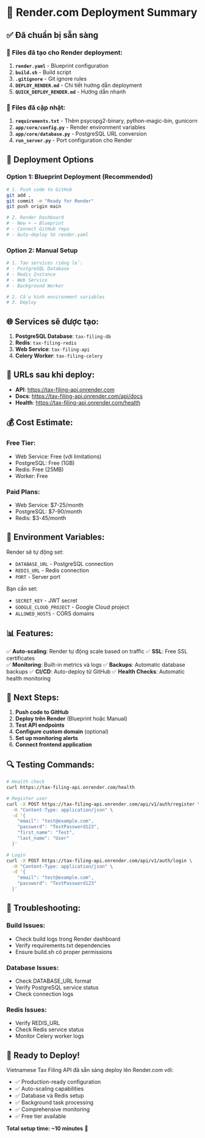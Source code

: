 # 🚀 Render.com Deployment Summary

## ✅ Đã chuẩn bị sẵn sàng

### 📁 Files đã tạo cho Render deployment:

1. **`render.yaml`** - Blueprint configuration
2. **`build.sh`** - Build script  
3. **`.gitignore`** - Git ignore rules
4. **`DEPLOY_RENDER.md`** - Chi tiết hướng dẫn deployment
5. **`QUICK_DEPLOY_RENDER.md`** - Hướng dẫn nhanh

### 🔧 Files đã cập nhật:

1. **`requirements.txt`** - Thêm psycopg2-binary, python-magic-bin, gunicorn
2. **`app/core/config.py`** - Render environment variables
3. **`app/core/database.py`** - PostgreSQL URL conversion
4. **`run_server.py`** - Port configuration cho Render

## 🎯 Deployment Options

### Option 1: Blueprint Deployment (Recommended)
```bash
# 1. Push code to GitHub
git add .
git commit -m "Ready for Render"
git push origin main

# 2. Render Dashboard
# - New + → Blueprint
# - Connect GitHub repo
# - Auto-deploy từ render.yaml
```

### Option 2: Manual Setup
```bash
# 1. Tạo services riêng lẻ:
# - PostgreSQL Database
# - Redis Instance  
# - Web Service
# - Background Worker

# 2. Cấu hình environment variables
# 3. Deploy
```

## 🌐 Services sẽ được tạo:

1. **PostgreSQL Database**: `tax-filing-db`
2. **Redis**: `tax-filing-redis`  
3. **Web Service**: `tax-filing-api`
4. **Celery Worker**: `tax-filing-celery`

## 🔗 URLs sau khi deploy:

- **API**: https://tax-filing-api.onrender.com
- **Docs**: https://tax-filing-api.onrender.com/api/docs
- **Health**: https://tax-filing-api.onrender.com/health

## 💰 Cost Estimate:

### Free Tier:
- Web Service: Free (với limitations)
- PostgreSQL: Free (1GB)
- Redis: Free (25MB)
- Worker: Free

### Paid Plans:
- Web Service: $7-25/month
- PostgreSQL: $7-90/month  
- Redis: $3-45/month

## 🔧 Environment Variables:

Render sẽ tự động set:
- `DATABASE_URL` - PostgreSQL connection
- `REDIS_URL` - Redis connection
- `PORT` - Server port

Bạn cần set:
- `SECRET_KEY` - JWT secret
- `GOOGLE_CLOUD_PROJECT` - Google Cloud project
- `ALLOWED_HOSTS` - CORS domains

## 📊 Features:

✅ **Auto-scaling**: Render tự động scale based on traffic
✅ **SSL**: Free SSL certificates  
✅ **Monitoring**: Built-in metrics và logs
✅ **Backups**: Automatic database backups
✅ **CI/CD**: Auto-deploy từ GitHub
✅ **Health Checks**: Automatic health monitoring

## 🚀 Next Steps:

1. **Push code to GitHub**
2. **Deploy trên Render** (Blueprint hoặc Manual)
3. **Test API endpoints**
4. **Configure custom domain** (optional)
5. **Set up monitoring alerts**
6. **Connect frontend application**

## 🔍 Testing Commands:

```bash
# Health check
curl https://tax-filing-api.onrender.com/health

# Register user
curl -X POST https://tax-filing-api.onrender.com/api/v1/auth/register \
  -H "Content-Type: application/json" \
  -d '{
    "email": "test@example.com",
    "password": "TestPassword123", 
    "first_name": "Test",
    "last_name": "User"
  }'

# Login
curl -X POST https://tax-filing-api.onrender.com/api/v1/auth/login \
  -H "Content-Type: application/json" \
  -d '{
    "email": "test@example.com",
    "password": "TestPassword123"
  }'
```

## 📝 Troubleshooting:

### Build Issues:
- Check build logs trong Render dashboard
- Verify requirements.txt dependencies
- Ensure build.sh có proper permissions

### Database Issues:
- Check DATABASE_URL format
- Verify PostgreSQL service status
- Check connection logs

### Redis Issues:  
- Verify REDIS_URL
- Check Redis service status
- Monitor Celery worker logs

## 🎉 Ready to Deploy!

Vietnamese Tax Filing API đã sẵn sàng deploy lên Render.com với:

- ✅ Production-ready configuration
- ✅ Auto-scaling capabilities  
- ✅ Database và Redis setup
- ✅ Background task processing
- ✅ Comprehensive monitoring
- ✅ Free tier available

**Total setup time: ~10 minutes** 🚀
